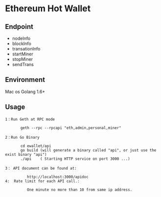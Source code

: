 # Ethereum Hot Wallet

## Endpoint
-  nodeInfo
-  blockInfo
-  transationInfo
-  startMiner
-  stopMiner
-  sendTrans

## Environment
   Mac os
   Golang 1.6+

## Usage

``` 
1：Run Geth at RPC mode 

	   geth --rpc --rpcapi "eth,admin,personal,miner"
  
2：Run Go Binary 

	   cd ewallet/api
	   go build (will generate a binary called "api", or just use the exist binary "api")
	   ./api    ( Starting HTTP service on port 3000 ...)

3： API document can be found at:

    	  http://localhost:3000/apidoc
4:  Rate limit for each API call.:

          One minute no more than 10 from same ip address.
```
